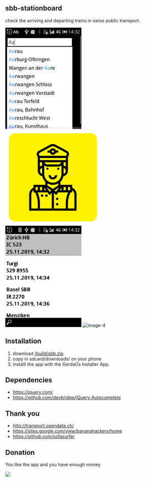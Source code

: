 ## sbb-stationboard

check the arriving and departing trains in swiss public transport.


![image-1](/images/image-1.png)
![image-2](/images/image-2.png)
![image-3](/images/image-3.png)
![image-4](/images/image-4.png)


## Installation


1. download [/build/sbb.zip](/build/sbb.zip) 
2. copy in sdcard/downloads/ on your phone 
3. installl the app with the GerdaOs Installer App.


## Dependencies

- https://jquery.com/
- https://github.com/devbridge/jQuery-Autocomplete

## Thank you

- http://transport.opendata.ch/
- https://sites.google.com/view/bananahackers/home
- https://github.com/sofasurfer


## Donation

You like the app and you have enough money

[![](https://www.paypalobjects.com/en_US/i/btn/btn_donateCC_LG.gif)](https://www.paypal.com/cgi-bin/webscr?cmd=_s-xclick&hosted_button_id=Q8QLA8CNMWAWG)


